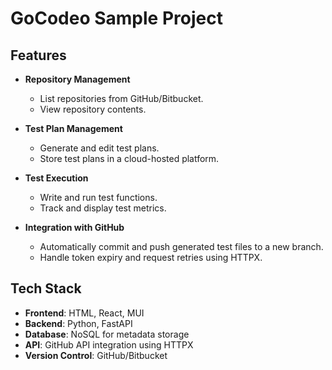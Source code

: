 # GoCodeo Sample Project

## Features

- **Repository Management**
  - List repositories from GitHub/Bitbucket.
  - View repository contents.

- **Test Plan Management**
  - Generate and edit test plans.
  - Store test plans in a cloud-hosted platform.

- **Test Execution**
  - Write and run test functions.
  - Track and display test metrics.

- **Integration with GitHub**
  - Automatically commit and push generated test files to a new branch.
  - Handle token expiry and request retries using HTTPX.

## Tech Stack

- **Frontend**: HTML, React, MUI
- **Backend**: Python, FastAPI
- **Database**: NoSQL for metadata storage
- **API**: GitHub API integration using HTTPX
- **Version Control**: GitHub/Bitbucket

